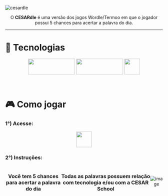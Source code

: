 ![cesardle](https://github.com/user-attachments/assets/5e4cc0ae-4c7c-42eb-941e-c7c07862e2cd)

<p align="center">O <b>CESARdle</b> é uma versão dos jogos Wordle/Termoo em que o jogador possui 5 chances para acertar a palavra do dia.</p>

---

# 🚀 Tecnologias
<div style="text-decoration: none;" align="center">
  <img src="https://img.shields.io/badge/HTML5-E34F26?style=for-the-badge&logo=html5&logoColor=white" width="150px" height="50px"/>
  <img src="https://img.shields.io/badge/CSS3-1572B6?style=for-the-badge&logo=css3&logoColor=white" width="150px" height="50px"/>
  <img src="https://img.shields.io/badge/JavaScript-F7DF1E?style=for-the-badge&logo=javascript&logoColor=black" height="50px"/>
</div>

<br>
<br>

# 🎮 Como jogar

### 1°) Acesse: 
<div style="text-decoration: none;" align="center">
  <a href="https://paulorosadodev.github.io/CESARdle/" target="_blank">
    <img src="https://img.shields.io/badge/CESARdle-F75D13?style=for-the-badge&logo=github&logoColor=white" height="50px"/>
  </a>
</div>

### 2°) Instruções:
<div style="text-decoration: none; display: flex; align-items: center;" align="center">
  <h3>Você tem 5 chances para acertar a palavra do dia</h3>
  <h3>Todas as palavras possuem relação com tecnologia e/ou com a CESAR School</h3>

  <br>
  
  ![image](https://github.com/user-attachments/assets/ca34a396-2363-47b5-b926-9b0084086e06)
  
</div>




